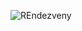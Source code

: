 ![REndezveny](https://user-images.githubusercontent.com/66031693/100272102-da3e2500-2f5a-11eb-95cd-38c02797eb94.png)
